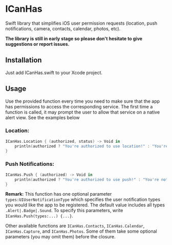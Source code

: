# ICanHas
Swift library that simplifies iOS user permission requests (location, push notifications, camera, contacts, calendar, photos, etc).

**The library is still in early stage so please don't hesitate to give suggestions or report issues.**

## Installation

Just add ICanHas.swift to your Xcode project.

## Usage

Use the provided function every time you need to make sure that the app has permissions to access the corresponding service. The first time a function is called, it may prompt the user to allow that service on a native alert view. See the examples below

### Location:
```swift
ICanHas.Location { (authorized, status) -> Void in
    println(authorized ? "You're authorized to use location!" : "You're not authorized to use location!")
}
```

### Push Notifications:
```swift
ICanHas.Push { (authorized) -> Void in
    println(authorized ? "You're authorized to use push!" : "You're not authorized to use push!")
}
```
**Remark:** This function has one optional parameter `types:UIUserNotificationType` which specifies the user notification types you would like the app to be registered. The default value includes all types `.Alert|.Badge|.Sound`. To specify this parameters, write `ICanHas.Push(types:...) {...}`.

Other available functions are `ICanHas.Contacts`, `ICanHas.Calendar`, `ICanHas.Capture`, and `ICanHas.Photos`. Some of them take some optional parameters (you may omit them) before the closure.


